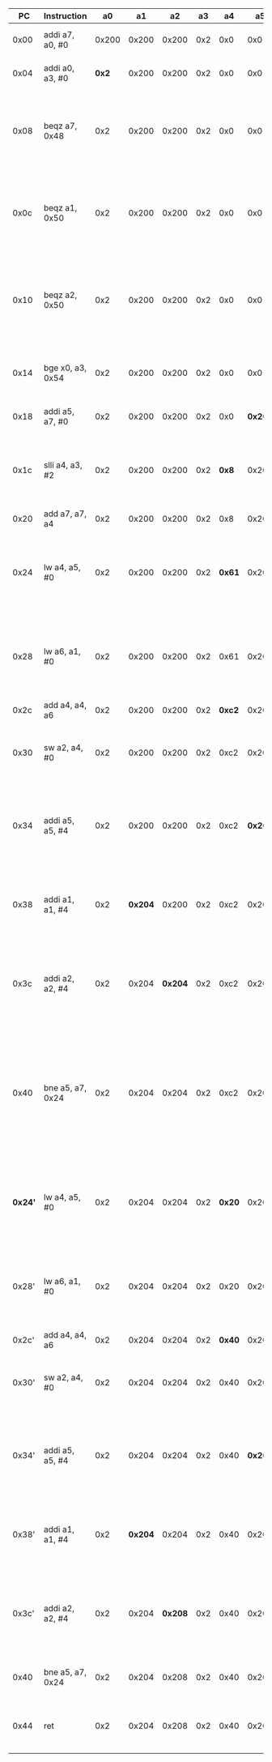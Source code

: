 
| PC |  Instruction   |  a0   |  a1     |  a2     |  a3   |  a4    |  a5     |  a6    |  a7     | Explication
|----|----------------|-------|---------|---------|-------|--------|---------|--------|---------|-------------
|0x00|addi a7, a0, #0 | 0x200 | 0x200   | 0x200   | 0x2   | 0x0    | 0x0     | 0x0    |**0x200**| copie la valeur de `a0` dans `a7`
|0x04|addi a0, a3, #0 |**0x2**| 0x200   | 0x200   | 0x2   | 0x0    | 0x0     | 0x0    | 0x200   | copie la valeur de `a3` dans `a0`
|0x08|beqz a7, 0x48   | 0x2   | 0x200   | 0x200   | 0x2   | 0x0    | 0x0     | 0x0    | 0x200   | vérifie que le 1er argument (addresse du 1er vecteur) n'est pas `null`
|0x0c|beqz a1, 0x50   | 0x2   | 0x200   | 0x200   | 0x2   | 0x0    | 0x0     | 0x0    | 0x200   | vérifie que le 2e argument (addresse du 2e vecteur) n'est pas `null`
|0x10|beqz a2, 0x50   | 0x2   | 0x200   | 0x200   | 0x2   | 0x0    | 0x0     | 0x0    | 0x200   | vérifie que le 3e argument (addresse du vecteur de destination) n'est pas `null`
|0x14|bge x0, a3, 0x54| 0x2   | 0x200   | 0x200   | 0x2   | 0x0    | 0x0     | 0x0    | 0x200   | vérification sur la taille du vecteur ? non nulle ?
|0x18|addi a5, a7, #0 | 0x2   | 0x200   | 0x200   | 0x2   | 0x0    |**0x200**| 0x0    | 0x200   | copie la valeur de `a7` dans `a5`
|0x1c|slli a4, a3, #2 | 0x2   | 0x200   | 0x200   | 0x2   |**0x8** | 0x200   | 0x0    | 0x200   | effectue un shift left (2bits) sur la valeur de `a3`, met le résultat dans `a4`
|0x20|add  a7, a7, a4 | 0x2   | 0x200   | 0x200   | 0x2   | 0x8    | 0x200   | 0x0    |**0x208**| met `a7+a4` dans `a7`
|0x24|lw   a4, a5, #0 | 0x2   | 0x200   | 0x200   | 0x2   |**0x61**| 0x200   | 0x0    | 0x208   | charge `a4` avec la valeur située à l'adresse `[a5]` (0x61 pour la 1e itération)
|0x28|lw   a6, a1, #0 | 0x2   | 0x200   | 0x200   | 0x2   | 0x61   | 0x200   |**0x61**| 0x208   | charge `a6` avec la valeur située à l'adresse `[a1]` (0x61 pour la 1e itération)
|0x2c|add  a4, a4, a6 | 0x2   | 0x200   | 0x200   | 0x2   |**0xc2**| 0x200   | 0x61   | 0x208   | met `a6+a4` dans `a4`
|0x30|sw   a2, a4, #0 | 0x2   | 0x200   | 0x200   | 0x2   | 0xc2   | 0x200   | 0x61   | 0x208   | écrit `a4` dans la case mémoire d'adresse `a2`
|0x34|addi a5, a5, #4 | 0x2   | 0x200   | 0x200   | 0x2   | 0xc2   |**0x204**| 0x61   | 0x208   | incrémente la valeur de `a5`(adresse de l'élément suivant du 1er vecteur)
|0x38|addi a1, a1, #4 | 0x2   |**0x204**| 0x200   | 0x2   | 0xc2   | 0x204   | 0x61   | 0x208   | incrémente la valeur de `a1`(adresse de l'élément suivant du 2e vecteur)
|0x3c|addi a2, a2, #4 | 0x2   | 0x204   |**0x204**| 0x2   | 0xc2   | 0x204   | 0x61   | 0x208   | incrémente la valeur de `a2`(adresse de l'élément suivant du vecteur de destination)
|0x40|bne a5, a7, 0x24| 0x2   | 0x204   | 0x204   | 0x2   | 0xc2   | 0x204   | 0x61   | 0x208   | si `a5 != a7` (l'adresse à laquelle on regarde est différente de la 1e adresse hors vecteur), on saute en 0x24 (nouvelle itération)
|**0x24'**|lw  a4, a5, #0 | 0x2   | 0x204   | 0x204   | 0x2   |**0x20**| 0x204   | 0x61   | 0x208   | charge `a4` avec la valeur située à l'adresse `[a5]` (0x20 pour la 2e itération)
|0x28'|lw  a6, a1, #0 | 0x2   | 0x204   | 0x204   | 0x2   | 0x20   | 0x204   |**0x20**| 0x208   | charge `a6` avec la valeur située à l'adresse `[a1]` (0x20 pour la 2e itération)
|0x2c'|add a4, a4, a6 | 0x2   | 0x204   | 0x204   | 0x2   |**0x40**| 0x204   | 0x20   | 0x208   | met `a6+a4` dans `a4`
|0x30'|sw  a2, a4, #0 | 0x2   | 0x204   | 0x204   | 0x2   | 0x40   | 0x204   | 0x20   | 0x208   | écrit `a4` dans la case mémoire d'adresse `a2`
|0x34'|addi a5, a5, #4| 0x2   | 0x204   | 0x204   | 0x2   | 0x40   |**0x208**| 0x20   | 0x208   | incrémente la valeur de `a5`(adresse de l'élément suivant du 1er vecteur)
|0x38'|addi a1, a1, #4| 0x2   |**0x204**| 0x204   | 0x2   | 0x40   | 0x208   | 0x20   | 0x208   | incrémente la valeur de `a1`(adresse de l'élément suivant du 2e vecteur)
|0x3c'|addi a2, a2, #4| 0x2   | 0x204   |**0x208**| 0x2   | 0x40   | 0x208   | 0x20   | 0x208   | incrémente la valeur de `a2`(adresse de l'élément suivant du vecteur de destination)
|0x40|bne a5, a7, 0x24| 0x2   | 0x204   | 0x208   | 0x2   | 0x40   | 0x208   | 0x20   | 0x208   | on a `a5 == a7`, on ne saute pas en 0x24
|0x44|ret             | 0x2   | 0x204   | 0x208   | 0x2   | 0x40   | 0x208   | 0x20   | 0x208   | La fonction retourne `a0`, c'est à dire la taille des vecteurs.
